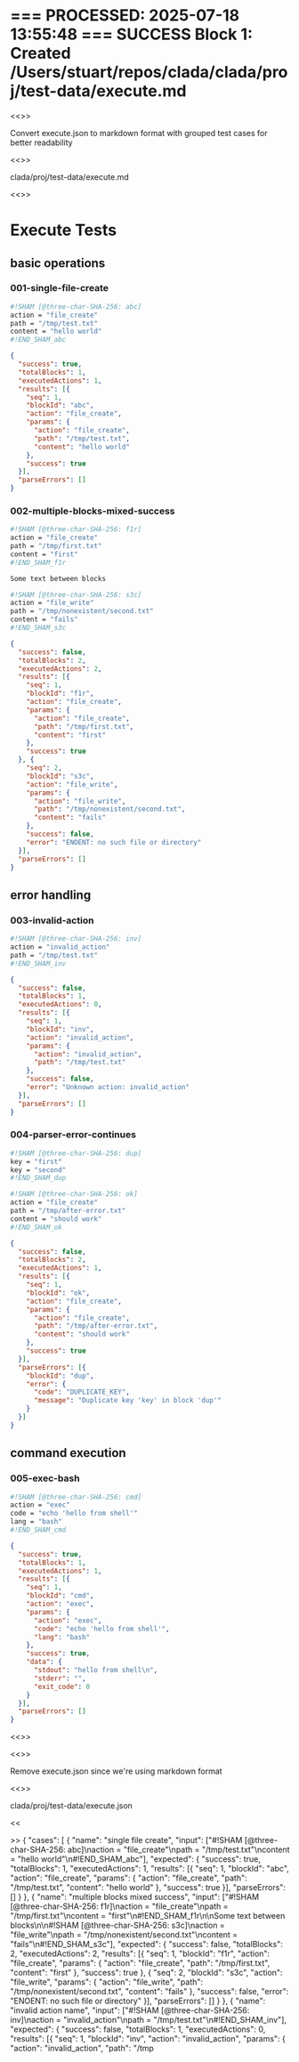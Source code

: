 === PROCESSED: 2025-07-18 13:55:48 ===
SUCCESS Block 1: Created /Users/stuart/repos/clada/clada/proj/test-data/execute.md
===

<<<EXPLANATION>>>

Convert execute.json to markdown format with grouped test cases for better readability

<<<FILE>>>

clada/proj/test-data/execute.md

<<<OVERWRITE>>>
# Execute Tests

## basic operations

### 001-single-file-create

```sh sham
#!SHAM [@three-char-SHA-256: abc]
action = "file_create"
path = "/tmp/test.txt"
content = "hello world"
#!END_SHAM_abc
```

```json
{
  "success": true,
  "totalBlocks": 1,
  "executedActions": 1,
  "results": [{
    "seq": 1,
    "blockId": "abc",
    "action": "file_create",
    "params": {
      "action": "file_create",
      "path": "/tmp/test.txt",
      "content": "hello world"
    },
    "success": true
  }],
  "parseErrors": []
}
```

### 002-multiple-blocks-mixed-success

```sh sham
#!SHAM [@three-char-SHA-256: f1r]
action = "file_create"
path = "/tmp/first.txt"
content = "first"
#!END_SHAM_f1r

Some text between blocks

#!SHAM [@three-char-SHA-256: s3c]
action = "file_write"
path = "/tmp/nonexistent/second.txt"
content = "fails"
#!END_SHAM_s3c
```

```json
{
  "success": false,
  "totalBlocks": 2,
  "executedActions": 2,
  "results": [{
    "seq": 1,
    "blockId": "f1r",
    "action": "file_create",
    "params": {
      "action": "file_create",
      "path": "/tmp/first.txt",
      "content": "first"
    },
    "success": true
  }, {
    "seq": 2,
    "blockId": "s3c",
    "action": "file_write",
    "params": {
      "action": "file_write",
      "path": "/tmp/nonexistent/second.txt",
      "content": "fails"
    },
    "success": false,
    "error": "ENOENT: no such file or directory"
  }],
  "parseErrors": []
}
```

## error handling

### 003-invalid-action

```sh sham
#!SHAM [@three-char-SHA-256: inv]
action = "invalid_action"
path = "/tmp/test.txt"
#!END_SHAM_inv
```

```json
{
  "success": false,
  "totalBlocks": 1,
  "executedActions": 0,
  "results": [{
    "seq": 1,
    "blockId": "inv",
    "action": "invalid_action",
    "params": {
      "action": "invalid_action",
      "path": "/tmp/test.txt"
    },
    "success": false,
    "error": "Unknown action: invalid_action"
  }],
  "parseErrors": []
}
```

### 004-parser-error-continues

```sh sham
#!SHAM [@three-char-SHA-256: dup]
key = "first"
key = "second"
#!END_SHAM_dup

#!SHAM [@three-char-SHA-256: ok]
action = "file_create"
path = "/tmp/after-error.txt"
content = "should work"
#!END_SHAM_ok
```

```json
{
  "success": false,
  "totalBlocks": 2,
  "executedActions": 1,
  "results": [{
    "seq": 1,
    "blockId": "ok",
    "action": "file_create",
    "params": {
      "action": "file_create",
      "path": "/tmp/after-error.txt",
      "content": "should work"
    },
    "success": true
  }],
  "parseErrors": [{
    "blockId": "dup",
    "error": {
      "code": "DUPLICATE_KEY",
      "message": "Duplicate key 'key' in block 'dup'"
    }
  }]
}
```

## command execution

### 005-exec-bash

```sh sham
#!SHAM [@three-char-SHA-256: cmd]
action = "exec"
code = "echo 'hello from shell'"
lang = "bash"
#!END_SHAM_cmd
```

```json
{
  "success": true,
  "totalBlocks": 1,
  "executedActions": 1,
  "results": [{
    "seq": 1,
    "blockId": "cmd",
    "action": "exec",
    "params": {
      "action": "exec",
      "code": "echo 'hello from shell'",
      "lang": "bash"
    },
    "success": true,
    "data": {
      "stdout": "hello from shell\n",
      "stderr": "",
      "exit_code": 0
    }
  }],
  "parseErrors": []
}
```
<<<END>>>

<<<EXPLANATION>>>

Remove execute.json since we're using markdown format

<<<FILE>>>

clada/proj/test-data/execute.json

<<<SEARCH>>>
{
  "cases": [
    {
      "name": "single file create",
      "input": ["#!SHAM [@three-char-SHA-256: abc]\naction = \"file_create\"\npath = \"/tmp/test.txt\"\ncontent = \"hello world\"\n#!END_SHAM_abc"],
      "expected": {
        "success": true,
        "totalBlocks": 1,
        "executedActions": 1,
        "results": [{
          "seq": 1,
          "blockId": "abc",
          "action": "file_create",
          "params": {
            "action": "file_create",
            "path": "/tmp/test.txt",
            "content": "hello world"
          },
          "success": true
        }],
        "parseErrors": []
      }
    },
    {
      "name": "multiple blocks mixed success",
      "input": ["#!SHAM [@three-char-SHA-256: f1r]\naction = \"file_create\"\npath = \"/tmp/first.txt\"\ncontent = \"first\"\n#!END_SHAM_f1r\n\nSome text between blocks\n\n#!SHAM [@three-char-SHA-256: s3c]\naction = \"file_write\"\npath = \"/tmp/nonexistent/second.txt\"\ncontent = \"fails\"\n#!END_SHAM_s3c"],
      "expected": {
        "success": false,
        "totalBlocks": 2,
        "executedActions": 2,
        "results": [{
          "seq": 1,
          "blockId": "f1r",
          "action": "file_create",
          "params": {
            "action": "file_create",
            "path": "/tmp/first.txt",
            "content": "first"
          },
          "success": true
        }, {
          "seq": 2,
          "blockId": "s3c",
          "action": "file_write",
          "params": {
            "action": "file_write",
            "path": "/tmp/nonexistent/second.txt",
            "content": "fails"
          },
          "success": false,
          "error": "ENOENT: no such file or directory"
        }],
        "parseErrors": []
      }
    },
    {
      "name": "invalid action name",
      "input": ["#!SHAM [@three-char-SHA-256: inv]\naction = \"invalid_action\"\npath = \"/tmp/test.txt\"\n#!END_SHAM_inv"],
      "expected": {
        "success": false,
        "totalBlocks": 1,
        "executedActions": 0,
        "results": [{
          "seq": 1,
          "blockId": "inv",
          "action": "invalid_action",
          "params": {
            "action": "invalid_action",
            "path": "/tmp